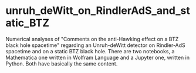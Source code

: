 # unruh_deWitt_on_RindlerAdS_and_static_BTZ
Numerical analyses of "Comments on the anti-Hawking effect on a BTZ black hole spacetime" regarding an Unruh-deWitt detector on Rindler-AdS spacetime and on a static BTZ black hole. There are two notebooks, a Mathematica one written in Wolfram Language and a Jupyter one, written in Python. Both have basically the same content. 


